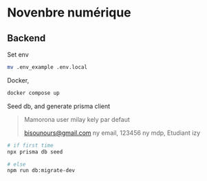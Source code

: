 # Novenbre numérique

## Backend

Set env

```sh
mv .env_example .env.local
```

Docker,

```sh
docker compose up
```

Seed db, and generate prisma client

> Mamorona user milay kely par defaut
>
> bisounours@gmail.com ny email, 123456 ny mdp, Etudiant izy

```sh
# if first time
npx prisma db seed

# else
npm run db:migrate-dev
```